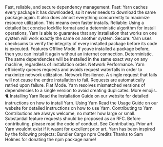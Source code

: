 Fast, reliable, and secure dependency management. Fast: Yarn caches every package it has downloaded, so it never needs to download the same package again. It also does almost everything concurrently to maximize resource utilization. This means even faster installs. Reliable: Using a detailed but concise lockfile format and a deterministic algorithm for install operations, Yarn is able to guarantee that any installation that works on one system will work exactly the same on another system. Secure: Yarn uses checksums to verify the integrity of every installed package before its code is executed. Features Offline Mode. If youve installed a package before, then you can install it again without an internet connection. Deterministic. The same dependencies will be installed in the same exact way on any machine, regardless of installation order. Network Performance. Yarn efficiently queues requests and avoids request waterfalls in order to maximize network utilization. Network Resilience. A single request that fails will not cause the entire installation to fail. Requests are automatically retried upon failure. Flat Mode. Yarn resolves mismatched versions of dependencies to a single version to avoid creating duplicates. More emojis. 🐈 Installing Yarn Read the Installation Guide on our website for detailed instructions on how to install Yarn. Using Yarn Read the Usage Guide on our website for detailed instructions on how to use Yarn. Contributing to Yarn Contributions are always welcome, no matter how large or small. Substantial feature requests should be proposed as an RFC. Before contributing, please read the code of conduct. See Contributing. Prior art Yarn wouldnt exist if it wasnt for excellent prior art. Yarn has been inspired by the following projects: Bundler Cargo npm Credits Thanks to Sam Holmes for donating the npm package name!